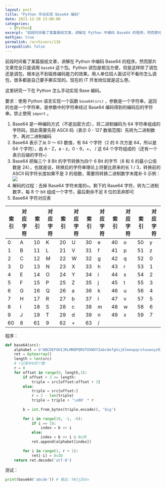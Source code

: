 ```yaml
---
layout: post
title: "Python 手动实现 Base64 编码"
date: 2021-12-30 13:00:00
categories: 
  - [Python]
excerpt: "前段时间看了某篇报纸文章，讲解在 Python 中编码 Base64 的程序。然而那片文章完全只是调用 base64 这个包。Python 调包是相当方便，但是这样除了调包还是调包，根本达不到锻炼编码能力的效果。用人单位招人面试可不看你怎么调包，很多都是自己要手撕实现的。现在的 IT 开发岗位就是这么卷。这里研究一下在 Python 怎么手动实现 Base 编码。"
mathjax: true
permalink: /archivers/118
isrepublish: false
---
```


前段时间看了某篇报纸文章，讲解在 Python 中编码 Base64 的程序。然而那片文章完全只是调用 ```base64``` 这个包。Python 调包是相当方便，但是这样除了调包还是调包，根本达不到锻炼编码能力的效果。用人单位招人面试可不看你怎么调包，很多都是自己要手撕实现的。现在的 IT 开发岗位就是这么卷。

这里研究一下在 Python 怎么手动实现 Base 编码。

要求：使用 Python 语言实现一个函数 ```base64(src)``` ，参数是一个字符串，返回的也是一个字符串，是参数中的字符串经过 Base64 编码得到的编码后的字符串。禁止使用 ```import``` 。

1. Base64 是一种编码方式（不是加密方式），将二进制编码为 64 字符串组成的字符码，因此需要先将 ASCII 码（表示 0 - 127 数值范围）先转为二进制数字，再对二进制编码
2. Base64 表示了从 0 ～ 63 数值，有 64 个字符（2 的 6 次方是 64，所以是 64 个字符），由 A - Z，a - z，0 - 9，+， / 这 64 个字符组成的（还有一个表示后缀的字符```=```）
3. Base64 把每三个 8 Bit 的字节转换为四个 6 Bit 的字节（8 和 6 的最小公倍数是 24），也就是说，转换后的字符串理论上将要比原来的长 1 / 3，转换前的 ASCII 码字符长度如果不是 3 的倍数，需要将转换二进制数字末尾补 0
示例：
![](https://img-blog.csdnimg.cn/20200802174845496.PNG)
4. 解码的过程：去掉 Base64 字符末尾的```=```。剩下的 Base64 字符，转为二进制数字，每 8 个 bit 组成一个字节，最后剩余不足 8 位的丢弃即可
5. Base64 字符对应表
<table><thead><tr><th>索引</th><th>对应字符</th><th>索引</th><th>对应字符</th><th>索引</th><th>对应字符</th><th>索引</th><th>对应字符</th><th>索引</th><th>对应字符</th><th>索引</th><th>对应字符</th></tr></thead><tbody><tr><td>0</td><td>A</td><td>10</td><td>K</td><td>20</td><td>U</td><td>30</td><td>e</td><td>40</td><td>o</td><td>50</td><td>y</td></tr><tr><td>1</td><td>B</td><td>11</td><td>L</td><td>21</td><td>V</td><td>31</td><td>f</td><td>41</td><td>p</td><td>51</td><td>z</td></tr><tr><td>2</td><td>C</td><td>12</td><td>M</td><td>22</td><td>W</td><td>32</td><td>g</td><td>42</td><td>q</td><td>52</td><td>0</td></tr><tr><td>3</td><td>D</td><td>13</td><td>N</td><td>23</td><td>X</td><td>33</td><td>h</td><td>43</td><td>r</td><td>53</td><td>1</td></tr><tr><td>4</td><td>E</td><td>14</td><td>O</td><td>24</td><td>Y</td><td>34</td><td>i</td><td>44</td><td>s</td><td>54</td><td>2</td></tr><tr><td>5</td><td>F</td><td>15</td><td>P</td><td>25</td><td>Z</td><td>35</td><td>j</td><td>45</td><td>t</td><td>55</td><td>3</td></tr><tr><td>6</td><td>G</td><td>16</td><td>Q</td><td>26</td><td>a</td><td>36</td><td>k</td><td>46</td><td>u</td><td>56</td><td>4</td></tr><tr><td>7</td><td>H</td><td>17</td><td>R</td><td>27</td><td>b</td><td>37</td><td>l</td><td>47</td><td>v</td><td>57</td><td>5</td></tr><tr><td>8</td><td>I</td><td>18</td><td>S</td><td>28</td><td>c</td><td>38</td><td>m</td><td>48</td><td>w</td><td>58</td><td>6</td></tr><tr><td>9</td><td>J</td><td>19</td><td>T</td><td>29</td><td>d</td><td>39</td><td>n</td><td>49</td><td>x</td><td>59</td><td>7</td></tr><tr><td>60</td><td>8</td><td>61</td><td>9</td><td>62</td><td>+</td><td>63</td><td>/</td><td></td><td></td><td></td><td></td></tr></tbody></table>

程序：
```python
def base64(src):
    alphabet = b"ABCDEFGHIJKLMNOPQRSTUVWXYZabcdefghijklmnopqrstuvwxyz0123456789+/"
    ret = bytearray()
    length = len(src)
    # r记录补0的个数
    r = 0
    for offset in range(0, length,3):
        if offset + 3 <= length:
            triple = src[offset:offset + 3]
        else:
            triple = src[offset:]
            r = 3 - len(triple)
            triple = triple + '\x00' * r
        
        b = int.from_bytes(triple.encode(), 'big')
 
        for i in range(18, -1, -6):
            if i == 18:
                index = b >> i
            else:
                index = b >> i & 0x3F
            ret.append(alphabet[index])
 
        for i in range(1, r + 1):
            ret[-i] = 0x3D
    return ret.decode('utf-8')
```

测试：
```python
print(base64('abcde')) # 输出：YWJjZGU=
```